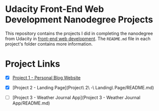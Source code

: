 # Udacity Front-End Web Development Nanodegree Projects
This repository contains the projects I did in completing the nanodegree from Udacity in [front-end web development](https://www.udacity.com/course/front-end-web-developer-nanodegree--nd0011). The `README.md` file in each project's folder contains more information.


# Project Links
- [x] [Project 1 - Personal Blog Website](Project%201%20-%20Personal%20Blog%20Website/README.md)
- [x] [Project 2 - Landing Page](Project\ 2\ -\ Landing\ Page/README.md)
- [ ] [Project 3 - Weather Journal App](Project 3 - Weather Journal App/README.md)





